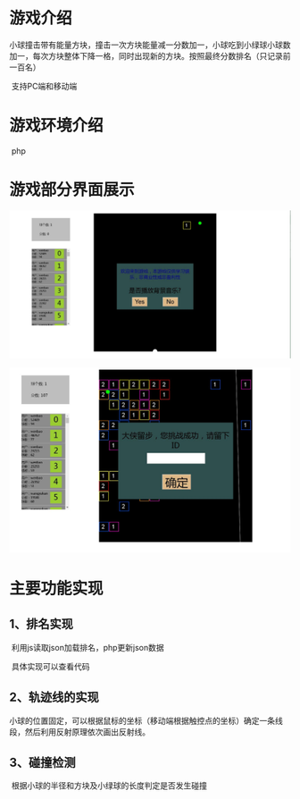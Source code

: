 

# 游戏介绍

​	小球撞击带有能量方块，撞击一次方块能量减一分数加一，小球吃到小绿球小球数加一，每次方块整体下降一格，同时出现新的方块。按照最终分数排名（只记录前一百名）

​	支持PC端和移动端

# 游戏环境介绍

​	php

# 游戏部分界面展示

![开始界面](bb.JPG)

![结束界面](bb2.JPG)

# 主要功能实现

## 1、排名实现

​	利用js读取json加载排名，php更新json数据

​	具体实现可以查看代码

## 2、轨迹线的实现

​	小球的位置固定，可以根据鼠标的坐标（移动端根据触控点的坐标）确定一条线段，然后利用反射原理依次画出反射线。

## 3、碰撞检测

​	根据小球的半径和方块及小绿球的长度判定是否发生碰撞

